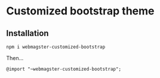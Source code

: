 # Customized bootstrap theme

## Installation

`npm i webmagster-customized-bootstrap`


Then...

```
@import "~webmagster-customized-bootstrap";
```